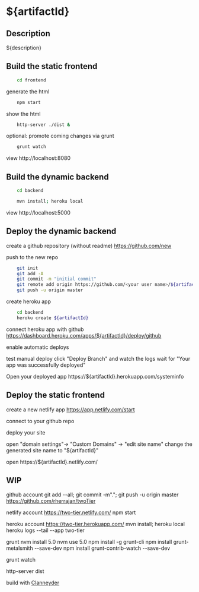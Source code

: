 ${artifactId}
=========

Description
----------------------------------------------------
${description}


Build the static frontend
-------------------------
```bash
	cd frontend
```

generate the html
```bash
	npm start
```

show the html
```bash
	http-server ./dist &
```

optional: promote coming changes via grunt
```bash
	grunt watch
```


view http://localhost:8080


Build the dynamic backend
-------------------------

```bash
	cd backend
```
```bash
	mvn install; heroku local
```

view http://localhost:5000

Deploy the dynamic backend
-------------------------

create a github repository (without readme)
	https://github.com/new

push to the new repo
```bash
	git init
	git add -A
	git commit -m "initial commit"
	git remote add origin https://github.com/<your user name>/${artifactId}.git
    git push -u origin master
```

create heroku app
```bash
	cd backend
	heroku create ${artifactId}
```

connect heroku app with github
	https://dashboard.heroku.com/apps/${artifactId}/deploy/github

enable automatic deploys

test manual deploy
	click "Deploy Branch" and watch the logs
	wait for "Your app was successfully deployed"

Open your deployed app
	https://${artifactId}.herokuapp.com/systeminfo



Deploy the static frontend
-------------------------

create a new netlify app
https://app.netlify.com/start

connect to your github repo

deploy your site

open "domain settings"-> "Custom Domains" -> "edit site name"
change the generated site name to "${artifactId}"

open https://${artifactId}.netlify.com/

WIP
-------------------------

github account
git add --all; git commit -m"."; git push -u origin master
https://github.com/rherrajan/twoTier

netlify account
https://two-tier.netlify.com/
npm start

heroku account
https://two-tier.herokuapp.com/
mvn install; heroku local
heroku logs --tail --app two-tier

grunt
nvm install 5.0
nvm use 5.0
npm install -g grunt-cli
npm install grunt-metalsmith --save-dev
npm install grunt-contrib-watch --save-dev

grunt watch

http-server dist



build with [Clanneyder](https://github.com/rherrajan/clanneyder)

